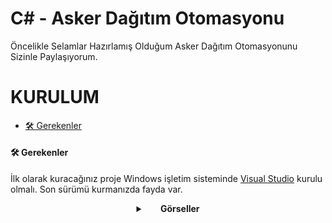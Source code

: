 # C# - Asker Dağıtım Otomasyonu

Öncelikle Selamlar Hazırlamış Olduğum Asker Dağıtım Otomasyonunu Sizinle Paylaşıyorum.

# KURULUM
- [🛠 Gerekenler](#-gerekenler)

#### 🛠 Gerekenler

İlk olarak kuracağınız proje Windows işletim sisteminde [Visual Studio](https://visualstudio.microsoft.com/tr/downloads/) kurulu olmalı. Son sürümü kurmanızda fayda var.

 <details>
    <summary align="center"> &nbsp; &nbsp; &nbsp; <b>Görseller</b></summary>
    <p align="center">
     <img src="https://media.discordapp.net/attachments/953333785150246912/1052954239988666388/GORSEL1.PNG?width=795&height=444">
     </p>
